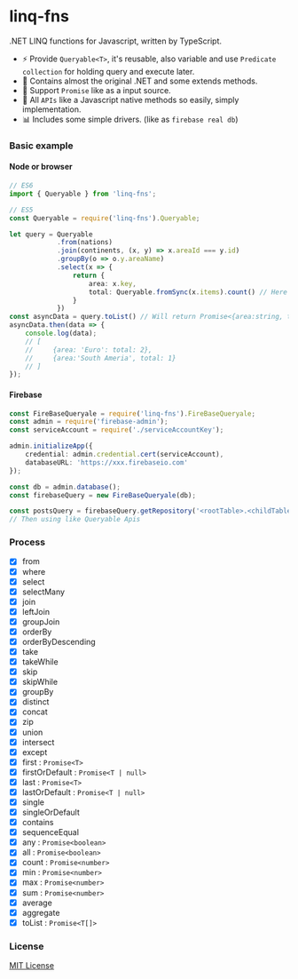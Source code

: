 # linq-fns
.NET LINQ functions for Javascript, written by TypeScript.
- ⚡ Provide `Queryable<T>`, it's reusable, also variable and use `Predicate collection` for holding query and execute later.
- 🔨 Contains almost the original .NET and some extends methods.
- 🔨 Support `Promise` like as a input source.
- 🙅 All `APIs` like a Javascript native methods so easily, simply implementation.
- 📊 Includes some simple drivers. (like as `firebase real db`) 

### Basic example
#### Node or browser
```ts
// ES6
import { Queryable } from 'linq-fns';

// ES5
const Queryable = require('linq-fns').Queryable;

let query = Queryable
            .from(nations)
            .join(continents, (x, y) => x.areaId === y.id)
            .groupBy(o => o.y.areaName)
            .select(x => {
                return {
                    area: x.key,
                    total: Queryable.fromSync(x.items).count() // Here will return number, not Promise<number>
                }
            })
const asyncData = query.toList() // Will return Promise<{area:string, total:number}>
asyncData.then(data => {
    console.log(data);
    // [
    //     {area: 'Euro': total: 2},
    //     {area:'South Ameria', total: 1}
    // ]
});
```

#### Firebase
``` ts
const FireBaseQueryale = require('linq-fns').FireBaseQueryale;
const admin = require('firebase-admin');
const serviceAccount = require('./serviceAccountKey');

admin.initializeApp({
    credential: admin.credential.cert(serviceAccount),
    databaseURL: 'https://xxx.firebaseio.com'
});

const db = admin.database();
const firebaseQuery = new FireBaseQueryale(db);

const postsQuery = firebaseQuery.getRepository('<rootTable>.<childTables>.<child...>');
// Then using like Queryable Apis 

```

### Process
- [x] from
- [x] where
- [x] select
- [x] selectMany
- [x] join
- [x] leftJoin
- [x] groupJoin
- [x] orderBy
- [x] orderByDescending
- [x] take
- [x] takeWhile
- [x] skip
- [x] skipWhile
- [x] groupBy
- [x] distinct
- [x] concat
- [x] zip
- [x] union
- [x] intersect
- [x] except
- [x] first : `Promise<T>`
- [x] firstOrDefault : `Promise<T | null>`
- [x] last : `Promise<T>`
- [x] lastOrDefault : `Promise<T | null>`
- [x] single
- [x] singleOrDefault
- [x] contains
- [x] sequenceEqual
- [x] any : `Promise<boolean>`
- [x] all : `Promise<boolean>`
- [x] count : `Promise<number>`
- [x] min : `Promise<number>`
- [x] max : `Promise<number>`
- [x] sum : `Promise<number>`
- [x] average
- [x] aggregate
- [x] toList : `Promise<T[]>`

### License

[MIT License](http://opensource.org/licenses/MIT)
